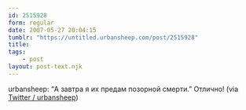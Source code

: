 ```yaml
---
id: 2515928
form: regular
date: 2007-05-27 20:04:15
tumblr: "https://untitled.urbansheep.com/post/2515928"
title:
tags:
    - post
layout: post-text.njk
---
```


<p>urbansheep: &ldquo;А завтра я их предам позорной смерти.&rdquo; Отлично! (via <a href="http://twitter.com/urbansheep/statuses/80557762">Twitter / urbansheep</a>)</p>

